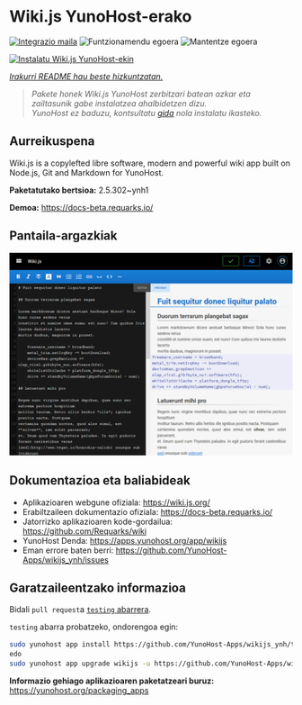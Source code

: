 <!--
Ohart ongi: README hau automatikoki sortu da <https://github.com/YunoHost/apps/tree/master/tools/readme_generator>ri esker
EZ editatu eskuz.
-->

# Wiki.js YunoHost-erako

[![Integrazio maila](https://dash.yunohost.org/integration/wikijs.svg)](https://dash.yunohost.org/appci/app/wikijs) ![Funtzionamendu egoera](https://ci-apps.yunohost.org/ci/badges/wikijs.status.svg) ![Mantentze egoera](https://ci-apps.yunohost.org/ci/badges/wikijs.maintain.svg)

[![Instalatu Wiki.js YunoHost-ekin](https://install-app.yunohost.org/install-with-yunohost.svg)](https://install-app.yunohost.org/?app=wikijs)

*[Irakurri README hau beste hizkuntzatan.](./ALL_README.md)*

> *Pakete honek Wiki.js YunoHost zerbitzari batean azkar eta zailtasunik gabe instalatzea ahalbidetzen dizu.*  
> *YunoHost ez baduzu, kontsultatu [gida](https://yunohost.org/install) nola instalatu ikasteko.*

## Aurreikuspena

Wiki.js is a copylefted libre software, modern and powerful wiki app built on Node.js, Git and Markdown for YunoHost.


**Paketatutako bertsioa:** 2.5.302~ynh1

**Demoa:** <https://docs-beta.requarks.io/>

## Pantaila-argazkiak

![Wiki.js(r)en pantaila-argazkia](./doc/screenshots/screenshot1.png)

## Dokumentazioa eta baliabideak

- Aplikazioaren webgune ofiziala: <https://wiki.js.org/>
- Erabiltzaileen dokumentazio ofiziala: <https://docs-beta.requarks.io/>
- Jatorrizko aplikazioaren kode-gordailua: <https://github.com/Requarks/wiki>
- YunoHost Denda: <https://apps.yunohost.org/app/wikijs>
- Eman errore baten berri: <https://github.com/YunoHost-Apps/wikijs_ynh/issues>

## Garatzaileentzako informazioa

Bidali `pull request`a [`testing` abarrera](https://github.com/YunoHost-Apps/wikijs_ynh/tree/testing).

`testing` abarra probatzeko, ondorengoa egin:

```bash
sudo yunohost app install https://github.com/YunoHost-Apps/wikijs_ynh/tree/testing --debug
edo
sudo yunohost app upgrade wikijs -u https://github.com/YunoHost-Apps/wikijs_ynh/tree/testing --debug
```

**Informazio gehiago aplikazioaren paketatzeari buruz:** <https://yunohost.org/packaging_apps>
